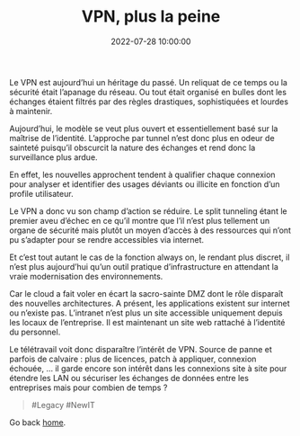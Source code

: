 ﻿---
title: VPN, plus la peine
description: "VPN héritage du passé. Il est temps de s'en passer."
date: 2022-07-28 10:00:00
categories: [Workplace]
img_path: /assets/img/
---

Le VPN est aujourd’hui un héritage du passé. Un reliquat de ce temps ou la sécurité était l’apanage du réseau. Ou tout était
organisé en bulles dont les échanges étaient filtrés par des règles drastiques, sophistiquées et lourdes à maintenir.

Aujourd’hui, le modèle se veut plus ouvert et essentiellement basé sur la maîtrise de l’identité. L’approche par tunnel n’est
donc plus en odeur de sainteté puisqu’il obscurcit la nature des échanges et rend donc la surveillance plus ardue.

En effet, les nouvelles approchent tendent à qualifier chaque connexion pour analyser et identifier des usages déviants ou
illicite en fonction d’un profile utilisateur.

Le VPN a donc vu son champ d’action se réduire. Le split tunneling étant le premier aveu d’échec en ce qu’il montre que l’il
n’est plus tellement un organe de sécurité mais plutôt un moyen d’accès à des ressources qui n’ont pu s’adapter pour se rendre
accessibles via internet.

Et c’est tout autant le cas de la fonction always on, le rendant plus discret, il n’est plus aujourd’hui qu’un outil pratique
d’infrastructure en attendant la vraie modernisation des environnements.

Car le cloud a fait voler en écart la sacro-sainte DMZ dont le rôle disparaît des nouvelles architectures. A présent, les
applications existent sur internet ou n’existe pas. L’intranet n’est plus un site accessible uniquement depuis les locaux de
l’entreprise. Il est maintenant un site web rattaché à l’identité du personnel.

Le télétravail voit donc disparaître l’intérêt de VPN. Source de panne et parfois de calvaire : plus de licences, patch à
appliquer, connexion échouée, … il garde encore son intérêt dans les connexions site à site pour étendre les LAN ou sécuriser
les échanges de données entre les entreprises mais pour combien de temps ?

> #Legacy #NewIT

Go back [home](/).
